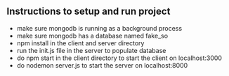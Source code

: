 ## Instructions to setup and run project

- make sure mongodb is running as a background process
- make sure mongodb has a database named fake_so
- npm install in the client and server directory
- run the init.js file in the server to populate database
- do npm start in the client directory to start the client on localhost:3000
- do nodemon server.js to start the server on localhost:8000

